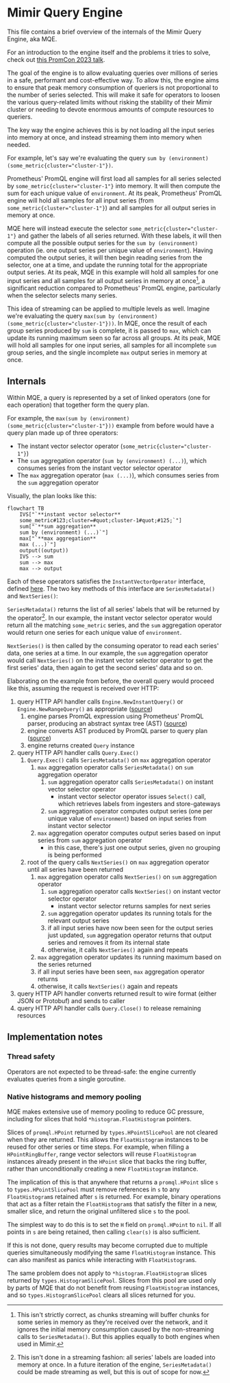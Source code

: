 # Mimir Query Engine

This file contains a brief overview of the internals of the Mimir Query Engine, aka MQE.

For an introduction to the engine itself and the problems it tries to solve, check out [this PromCon 2023 talk](https://www.youtube.com/watch?v=3kM2Asj6hcg).

The goal of the engine is to allow evaluating queries over millions of series in a safe, performant and cost-effective way.
To allow this, the engine aims to ensure that peak memory consumption of queriers is not proportional to the number of series selected.
This will make it safe for operators to loosen the various query-related limits without risking the stability of their Mimir cluster or needing to devote enormous amounts of compute resources to queriers.

The key way the engine achieves this is by not loading all the input series into memory at once, and instead streaming them into memory when needed.

For example, let's say we're evaluating the query `sum by (environment) (some_metric{cluster="cluster-1"})`.

Prometheus' PromQL engine will first load all samples for all series selected by `some_metric{cluster="cluster-1"}` into memory.
It will then compute the sum for each unique value of `environment`.
At its peak, Prometheus' PromQL engine will hold all samples for all input series (from `some_metric{cluster="cluster-1"}`) and all samples for all output series in memory at once.

MQE here will instead execute the selector `some_metric{cluster="cluster-1"}` and gather the labels of all series returned.
With these labels, it will then compute all the possible output series for the `sum by (environment)` operation (ie. one output series per unique value of `environment`).
Having computed the output series, it will then begin reading series from the selector, one at a time, and update the running total for the appropriate output series.
At its peak, MQE in this example will hold all samples for one input series and all samples for all output series in memory at once[^1],
a significant reduction compared to Prometheus' PromQL engine, particularly when the selector selects many series.

This idea of streaming can be applied to multiple levels as well. Imagine we're evaluating the query `max(sum by (environment) (some_metric{cluster="cluster-1"}))`.
In MQE, once the result of each group series produced by `sum` is complete, it is passed to `max`, which can update its running maximum seen so far across all groups.
At its peak, MQE will hold all samples for one input series, all samples for all incomplete `sum` group series, and the single incomplete `max` output series in memory at once.

## Internals

Within MQE, a query is represented by a set of linked operators (one for each operation) that together form the query plan.

For example, the `max(sum by (environment) (some_metric{cluster="cluster-1"}))` example from before would have a query plan made up of three operators:

- The instant vector selector operator (`some_metric{cluster="cluster-1"}`)
- The `sum` aggregation operator (`sum by (environment) (...)`), which consumes series from the instant vector selector operator
- The `max` aggregation operator (`max (...)`), which consumes series from the `sum` aggregation operator

Visually, the plan looks like this:

```mermaid
flowchart TB
    IVS["`**instant vector selector**
    some_metric#123;cluster=#quot;cluster-1#quot;#125;`"]
    sum["`**sum aggregation**
    sum by (environment) (...)`"]
    max["`**max aggregation**
    max (...)`"]
    output((output))
    IVS --> sum
    sum --> max
    max --> output
```

Each of these operators satisfies the `InstantVectorOperator` interface, defined [here](./types/operator.go).
The two key methods of this interface are `SeriesMetadata()` and `NextSeries()`:

`SeriesMetadata()` returns the list of all series' labels that will be returned by the operator[^2].
In our example, the instant vector selector operator would return all the matching `some_metric` series, and the `sum` aggregation operator would return one series for each unique value of `environment`.

`NextSeries()` is then called by the consuming operator to read each series' data, one series at a time.
In our example, the `sum` aggregation operator would call `NextSeries()` on the instant vector selector operator to get the first series' data, then again to get the second series' data and so on.

Elaborating on the example from before, the overall query would proceed like this, assuming the request is received over HTTP:

1. query HTTP API handler calls `Engine.NewInstantQuery()` or `Engine.NewRangeQuery()` as appropriate ([source](./engine.go))
   1. engine parses PromQL expression using Prometheus' PromQL parser, producing an abstract syntax tree (AST) ([source](./query.go))
   1. engine converts AST produced by PromQL parser to query plan ([source](./query.go))
   1. engine returns created `Query` instance
1. query HTTP API handler calls `Query.Exec()`
   1. `Query.Exec()` calls `SeriesMetadata()` on `max` aggregation operator
      1. `max` aggregation operator calls `SeriesMetadata()` on `sum` aggregation operator
         1. `sum` aggregation operator calls `SeriesMetadata()` on instant vector selector operator
            - instant vector selector operator issues `Select()` call, which retrieves labels from ingesters and store-gateways
         1. `sum` aggregation operator computes output series (one per unique value of `environment`) based on input series from instant vector selector
      1. `max` aggregation operator computes output series based on input series from `sum` aggregation operator
         - in this case, there's just one output series, given no grouping is being performed
   1. root of the query calls `NextSeries()` on `max` aggregation operator until all series have been returned
      1. `max` aggregation operator calls `NextSeries()` on `sum` aggregation operator
         1. `sum` aggregation operator calls `NextSeries()` on instant vector selector operator
            - instant vector selector returns samples for next series
         1. `sum` aggregation operator updates its running totals for the relevant output series
         1. if all input series have now been seen for the output series just updated, `sum` aggregation operator returns that output series and removes it from its internal state
         1. otherwise, it calls `NextSeries()` again and repeats
      1. `max` aggregation operator updates its running maximum based on the series returned
      1. if all input series have been seen, `max` aggregation operator returns
      1. otherwise, it calls `NextSeries()` again and repeats
1. query HTTP API handler converts returned result to wire format (either JSON or Protobuf) and sends to caller
1. query HTTP API handler calls `Query.Close()` to release remaining resources

[^1]:
    This isn't strictly correct, as chunks streaming will buffer chunks for some series in memory as they're received over the network, and it ignores the initial memory consumption caused by the non-streaming calls to `SeriesMetadata()`.
    But this applies equally to both engines when used in Mimir.

[^2]:
    This isn't done in a streaming fashion: all series' labels are loaded into memory at once.
    In a future iteration of the engine, `SeriesMetadata()` could be made streaming as well, but this is out of scope for now.

## Implementation notes

### Thread safety

Operators are not expected to be thread-safe: the engine currently evaluates queries from a single goroutine.

### Native histograms and memory pooling

MQE makes extensive use of memory pooling to reduce GC pressure, including for slices that hold `*histogram.FloatHistogram` pointers.

Slices of `promql.HPoint` returned by `types.HPointSlicePool` are not cleared when they are returned. This allows the `FloatHistogram`
instances to be reused for other series or time steps. For example, when filling a `HPointRingBuffer`, range vector selectors will
reuse `FloatHistogram` instances already present in the `HPoint` slice that backs the ring buffer, rather than unconditionally creating
a new `FloatHistogram` instance.

The implication of this is that anywhere that returns a `promql.HPoint` slice `s` to `types.HPointSlicePool` must remove references in
`s` to any `FloatHistogram`s retained after `s` is returned. For example, binary operations that act as a filter retain the
`FloatHistogram`s that satisfy the filter in a new, smaller slice, and return the original unfiltered slice `s` to the pool.

The simplest way to do this is to set the `H` field on `promql.HPoint` to `nil`.
If all points in `s` are being retained, then calling `clear(s)` is also sufficient.

If this is not done, query results may become corrupted due to multiple queries simultaneously modifying the same `FloatHistogram` instance.
This can also manifest as panics while interacting with `FloatHistogram`s.

The same problem does not apply to `*histogram.FloatHistogram` slices returned by `types.HistogramSlicePool`. Slices from this pool are used only by
parts of MQE that do not benefit from reusing `FloatHistogram` instances, and so `types.HistogramSlicePool` clears all slices returned for you.
